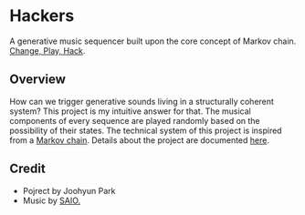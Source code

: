 # Hackers
A generative music sequencer built upon the core concept of Markov chain. [Change, Play, Hack](https://hackers.parkjoohyun.com/).

## Overview
How can we trigger generative sounds living in a structurally coherent system? This project is my intuitive answer for that. The musical components of every sequence are played randomly based on the possibility of their states. The technical system of this project is inspired from a [Markov chain](https://en.wikipedia.org/wiki/Markov_chain). Details about the project are documented [here](https://www.parkjoohyun.com/Hackers.html).

## Credit
* Pojrect by Joohyun Park 
* Music by [SAIO.](https://soundcloud.com/saiopark)
